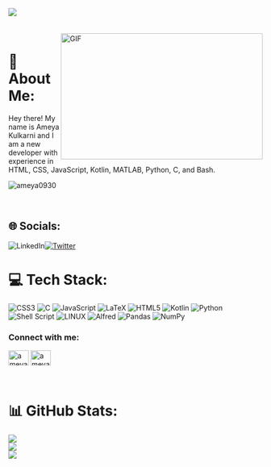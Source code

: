 
![](https://raw.githubusercontent.com/halfrost/halfrost/master/icons/header_.png)
<br>
<br>
<br>
<img align="right" height="250" width="400" alt="GIF" src="https://camo.githubusercontent.com/86a3b6db470f1a0429f7355c08d1edabf3d2c804/68747470733a2f2f6d69726f2e6d656469756d2e636f6d2f6d61782f313336302f312a495247486d69477361313673746564517649615a66772e676966"/>
# 💫 About Me:
Hey there! My name is Ameya Kulkarni and I am a new developer with experience in HTML, CSS, JavaScript, Kotlin, MATLAB, Python, C, and Bash.

<p align="left"> <img src="https://komarev.com/ghpvc/?username=ameya0930&label=Profile%20views&color=0e75b6&style=flat" alt="ameya0930" /> </p>
<br>

## 🌐 Socials:
![LinkedIn](https://img.shields.io/badge/LinkedIn-%230077B5.svg?logo=linkedin&logoColor=white)[![Twitter](https://img.shields.io/badge/Twitter-%231DA1F2.svg?logo=Twitter&logoColor=white)](https://twitter.com/@Ameya79639487) 

 # 💻 Tech Stack:
![CSS3](https://img.shields.io/badge/css3-%231572B6.svg?style=for-the-badge&logo=css3&logoColor=white) ![C](https://img.shields.io/badge/c-%2300599C.svg?style=for-the-badge&logo=c&logoColor=white) ![JavaScript](https://img.shields.io/badge/javascript-%23323330.svg?style=for-the-badge&logo=javascript&logoColor=%23F7DF1E) ![LaTeX](https://img.shields.io/badge/latex-%23008080.svg?style=for-the-badge&logo=latex&logoColor=white) ![HTML5](https://img.shields.io/badge/html5-%23E34F26.svg?style=for-the-badge&logo=html5&logoColor=white) ![Kotlin](https://img.shields.io/badge/kotlin-%230095D5.svg?style=for-the-badge&logo=kotlin&logoColor=white) ![Python](https://img.shields.io/badge/python-3670A0?style=for-the-badge&logo=python&logoColor=ffdd54) ![Shell Script](https://img.shields.io/badge/shell_script-%23121011.svg?style=for-the-badge&logo=gnu-bash&logoColor=white) ![LINUX](https://img.shields.io/badge/Linux-FCC624?style=for-the-badge&logo=linux&logoColor=black) ![Alfred](https://img.shields.io/badge/alfred-%235C1F87.svg?style=for-the-badge&logo=alfred) ![Pandas](https://img.shields.io/badge/pandas-%23150458.svg?style=for-the-badge&logo=pandas&logoColor=white) ![NumPy](https://img.shields.io/badge/numpy-%23013243.svg?style=for-the-badge&logo=numpy&logoColor=white)

<h3 align="left">Connect with me:</h3>
<p align="left">
<a href="https://linkedin.com/in/ameya kulkarni" target="blank"><img align="center" src="https://raw.githubusercontent.com/rahuldkjain/github-profile-readme-generator/master/src/images/icons/Social/linked-in-alt.svg" alt="ameya kulkarni" height="30" width="40" /></a>
<a href="https://www.leetcode.com/ameya29" target="blank"><img align="center" src="https://raw.githubusercontent.com/rahuldkjain/github-profile-readme-generator/master/src/images/icons/Social/leet-code.svg" alt="ameya29" height="30" width="40" /></a>
</p>
<br>

# 📊 GitHub Stats:
![](https://github-readme-stats.vercel.app/api?username=Ameya0930&theme=dark&hide_border=false&include_all_commits=true&count_private=true)<br/>
![](https://github-readme-streak-stats.herokuapp.com/?user=Ameya0930&theme=dark&hide_border=false)<br/>
![](https://github-readme-stats.vercel.app/api/top-langs/?username=Ameya0930&theme=dark&hide_border=false&include_all_commits=true&count_private=true&layout=compact)



